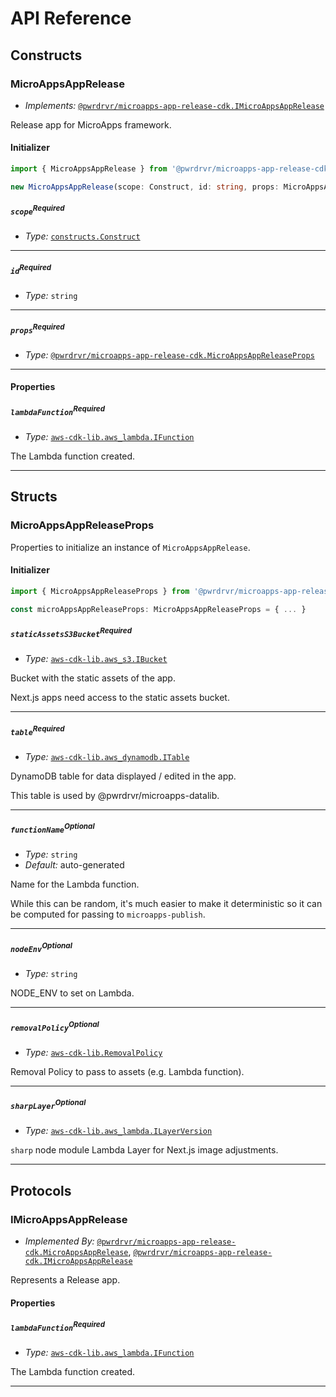 # API Reference <a name="API Reference"></a>

## Constructs <a name="Constructs"></a>

### MicroAppsAppRelease <a name="@pwrdrvr/microapps-app-release-cdk.MicroAppsAppRelease"></a>

- *Implements:* [`@pwrdrvr/microapps-app-release-cdk.IMicroAppsAppRelease`](#@pwrdrvr/microapps-app-release-cdk.IMicroAppsAppRelease)

Release app for MicroApps framework.

#### Initializer <a name="@pwrdrvr/microapps-app-release-cdk.MicroAppsAppRelease.Initializer"></a>

```typescript
import { MicroAppsAppRelease } from '@pwrdrvr/microapps-app-release-cdk'

new MicroAppsAppRelease(scope: Construct, id: string, props: MicroAppsAppReleaseProps)
```

##### `scope`<sup>Required</sup> <a name="@pwrdrvr/microapps-app-release-cdk.MicroAppsAppRelease.scope"></a>

- *Type:* [`constructs.Construct`](#constructs.Construct)

---

##### `id`<sup>Required</sup> <a name="@pwrdrvr/microapps-app-release-cdk.MicroAppsAppRelease.id"></a>

- *Type:* `string`

---

##### `props`<sup>Required</sup> <a name="@pwrdrvr/microapps-app-release-cdk.MicroAppsAppRelease.props"></a>

- *Type:* [`@pwrdrvr/microapps-app-release-cdk.MicroAppsAppReleaseProps`](#@pwrdrvr/microapps-app-release-cdk.MicroAppsAppReleaseProps)

---



#### Properties <a name="Properties"></a>

##### `lambdaFunction`<sup>Required</sup> <a name="@pwrdrvr/microapps-app-release-cdk.MicroAppsAppRelease.lambdaFunction"></a>

- *Type:* [`aws-cdk-lib.aws_lambda.IFunction`](#aws-cdk-lib.aws_lambda.IFunction)

The Lambda function created.

---


## Structs <a name="Structs"></a>

### MicroAppsAppReleaseProps <a name="@pwrdrvr/microapps-app-release-cdk.MicroAppsAppReleaseProps"></a>

Properties to initialize an instance of `MicroAppsAppRelease`.

#### Initializer <a name="[object Object].Initializer"></a>

```typescript
import { MicroAppsAppReleaseProps } from '@pwrdrvr/microapps-app-release-cdk'

const microAppsAppReleaseProps: MicroAppsAppReleaseProps = { ... }
```

##### `staticAssetsS3Bucket`<sup>Required</sup> <a name="@pwrdrvr/microapps-app-release-cdk.MicroAppsAppReleaseProps.staticAssetsS3Bucket"></a>

- *Type:* [`aws-cdk-lib.aws_s3.IBucket`](#aws-cdk-lib.aws_s3.IBucket)

Bucket with the static assets of the app.

Next.js apps need access to the static assets bucket.

---

##### `table`<sup>Required</sup> <a name="@pwrdrvr/microapps-app-release-cdk.MicroAppsAppReleaseProps.table"></a>

- *Type:* [`aws-cdk-lib.aws_dynamodb.ITable`](#aws-cdk-lib.aws_dynamodb.ITable)

DynamoDB table for data displayed / edited in the app.

This table is used by @pwrdrvr/microapps-datalib.

---

##### `functionName`<sup>Optional</sup> <a name="@pwrdrvr/microapps-app-release-cdk.MicroAppsAppReleaseProps.functionName"></a>

- *Type:* `string`
- *Default:* auto-generated

Name for the Lambda function.

While this can be random, it's much easier to make it deterministic
so it can be computed for passing to `microapps-publish`.

---

##### `nodeEnv`<sup>Optional</sup> <a name="@pwrdrvr/microapps-app-release-cdk.MicroAppsAppReleaseProps.nodeEnv"></a>

- *Type:* `string`

NODE_ENV to set on Lambda.

---

##### `removalPolicy`<sup>Optional</sup> <a name="@pwrdrvr/microapps-app-release-cdk.MicroAppsAppReleaseProps.removalPolicy"></a>

- *Type:* [`aws-cdk-lib.RemovalPolicy`](#aws-cdk-lib.RemovalPolicy)

Removal Policy to pass to assets (e.g. Lambda function).

---

##### `sharpLayer`<sup>Optional</sup> <a name="@pwrdrvr/microapps-app-release-cdk.MicroAppsAppReleaseProps.sharpLayer"></a>

- *Type:* [`aws-cdk-lib.aws_lambda.ILayerVersion`](#aws-cdk-lib.aws_lambda.ILayerVersion)

`sharp` node module Lambda Layer for Next.js image adjustments.

---


## Protocols <a name="Protocols"></a>

### IMicroAppsAppRelease <a name="@pwrdrvr/microapps-app-release-cdk.IMicroAppsAppRelease"></a>

- *Implemented By:* [`@pwrdrvr/microapps-app-release-cdk.MicroAppsAppRelease`](#@pwrdrvr/microapps-app-release-cdk.MicroAppsAppRelease), [`@pwrdrvr/microapps-app-release-cdk.IMicroAppsAppRelease`](#@pwrdrvr/microapps-app-release-cdk.IMicroAppsAppRelease)

Represents a Release app.


#### Properties <a name="Properties"></a>

##### `lambdaFunction`<sup>Required</sup> <a name="@pwrdrvr/microapps-app-release-cdk.IMicroAppsAppRelease.lambdaFunction"></a>

- *Type:* [`aws-cdk-lib.aws_lambda.IFunction`](#aws-cdk-lib.aws_lambda.IFunction)

The Lambda function created.

---

